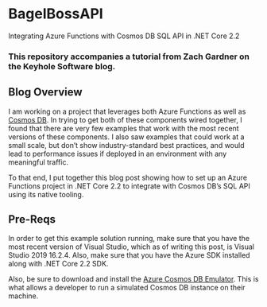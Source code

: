# BagelBossAPI
Integrating Azure Functions with Cosmos DB SQL API in .NET Core 2.2

### This repository accompanies a tutorial from Zach Gardner on the Keyhole Software blog.

## Blog Overview
I am working on a project that leverages both Azure Functions as well as [Cosmos DB](https://docs.microsoft.com/en-us/azure/cosmos-db/introduction). In trying to get both of these components wired together, I found that there are very few examples that work with the most recent versions of these components. I also saw examples that could work at a small scale, but don’t show industry-standard best practices, and would lead to performance issues if deployed in an environment with any meaningful traffic.

To that end, I put together this blog post showing how to set up an Azure Functions project in .NET Core 2.2 to integrate with Cosmos DB’s SQL API using its native tooling.

## Pre-Reqs
In order to get this example solution running, make sure that you have the most recent version of Visual Studio, which as of writing this post, is Visual Studio 2019 16.2.4. Also, make sure that you have the Azure SDK installed along with .NET Core 2.2 SDK.

Also, be sure to download and install the [Azure Cosmos DB Emulator](https://aka.ms/cosmosdb-emulator). This is what allows a developer to run a simulated Cosmos DB instance on their machine.
